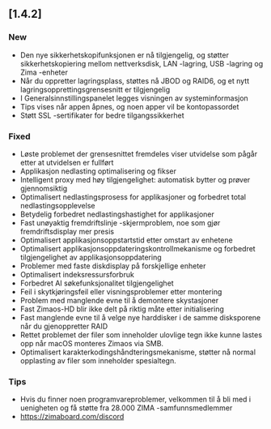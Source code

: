 ## [1.4.2]
### New
- Den nye sikkerhetskopifunksjonen er nå tilgjengelig, og støtter sikkerhetskopiering mellom nettverksdisk, LAN -lagring, USB -lagring og Zima -enheter
- Når du oppretter lagringsplass, støttes nå JBOD og RAID6, og et nytt lagringsopprettingsgrensesnitt er tilgjengelig
- I Generalsinnstillingspanelet legges visningen av systeminformasjon
- Tips vises når appen åpnes, og noen apper vil be kontopassordet
- Støtt SSL -sertifikater for bedre tilgangssikkerhet
### Fixed
- Løste problemet der grensesnittet fremdeles viser utvidelse som pågår etter at utvidelsen er fullført
- Applikasjon nedlasting optimalisering og fikser
- Intelligent proxy med høy tilgjengelighet: automatisk bytter og prøver gjennomsiktig
- Optimalisert nedlastingsprosess for applikasjoner og forbedret total nedlastingsopplevelse
- Betydelig forbedret nedlastingshastighet for applikasjoner
- Fast unøyaktig fremdriftslinje -skjermproblem, noe som gjør fremdriftsdisplay mer presis
- Optimalisert applikasjonsoppstartstid etter omstart av enhetene
- Optimalisert applikasjonsoppdateringskontrollmekanisme og forbedret tilgjengelighet av applikasjonsoppdatering
- Problemer med faste diskdisplay på forskjellige enheter
- Optimalisert indeksressursforbruk
- Forbedret AI søkefunksjonalitet tilgjengelighet
- Feil i skytkjøringsfeil eller visningsproblemer etter montering
- Problem med manglende evne til å demontere skystasjoner
- Fast Zimaos-HD blir ikke delt på riktig måte etter initialisering
- Fast manglende evne til å velge nye harddisker i de samme disksporene når du gjenoppretter RAID
- Rettet problemet der filer som inneholder ulovlige tegn ikke kunne lastes opp når macOS monteres Zimaos via SMB.
- Optimalisert karakterkodingshåndteringsmekanisme, støtter nå normal opplasting av filer som inneholder spesialtegn.
### Tips
- Hvis du finner noen programvareproblemer, velkommen til å bli med i uenigheten og få støtte fra 28.000 ZIMA -samfunnsmedlemmer
- <a href = "https://zimaboard.com/discord" target = "_ blank" style = "color: blue"> https://zimaboard.com/discord </a>
